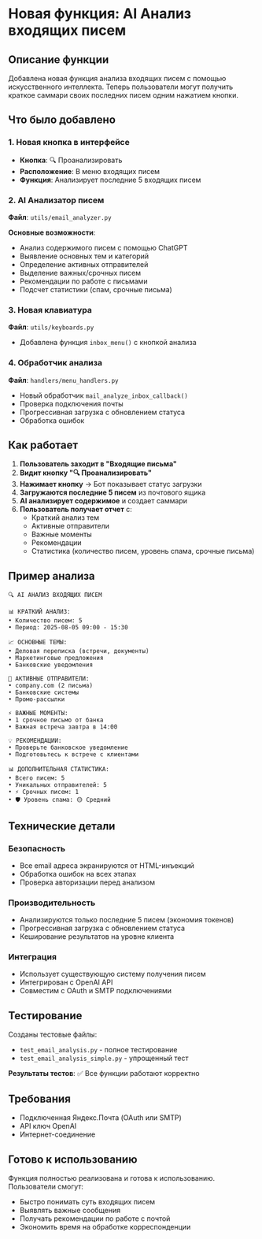 # Новая функция: AI Анализ входящих писем

## Описание функции

Добавлена новая функция анализа входящих писем с помощью искусственного интеллекта. Теперь пользователи могут получить краткое саммари своих последних писем одним нажатием кнопки.

## Что было добавлено

### 1. Новая кнопка в интерфейсе
- **Кнопка**: 🔍 Проанализировать
- **Расположение**: В меню входящих писем
- **Функция**: Анализирует последние 5 входящих писем

### 2. AI Анализатор писем
**Файл**: `utils/email_analyzer.py`

**Основные возможности**:
- Анализ содержимого писем с помощью ChatGPT
- Выявление основных тем и категорий
- Определение активных отправителей
- Выделение важных/срочных писем
- Рекомендации по работе с письмами
- Подсчет статистики (спам, срочные письма)

### 3. Новая клавиатура
**Файл**: `utils/keyboards.py`
- Добавлена функция `inbox_menu()` с кнопкой анализа

### 4. Обработчик анализа
**Файл**: `handlers/menu_handlers.py`
- Новый обработчик `mail_analyze_inbox_callback()`
- Проверка подключения почты
- Прогрессивная загрузка с обновлением статуса
- Обработка ошибок

## Как работает

1. **Пользователь заходит в "Входящие письма"**
2. **Видит кнопку "🔍 Проанализировать"**
3. **Нажимает кнопку** → Бот показывает статус загрузки
4. **Загружаются последние 5 писем** из почтового ящика
5. **AI анализирует содержимое** и создает саммари
6. **Пользователь получает отчет** с:
   - Краткий анализ тем
   - Активные отправители
   - Важные моменты
   - Рекомендации
   - Статистика (количество писем, уровень спама, срочные письма)

## Пример анализа

```
🔍 AI АНАЛИЗ ВХОДЯЩИХ ПИСЕМ

📊 КРАТКИЙ АНАЛИЗ:
• Количество писем: 5
• Период: 2025-08-05 09:00 - 15:30

📈 ОСНОВНЫЕ ТЕМЫ:
• Деловая переписка (встречи, документы)
• Маркетинговые предложения
• Банковские уведомления

👥 АКТИВНЫЕ ОТПРАВИТЕЛИ:
• company.com (2 письма)
• Банковские системы
• Промо-рассылки

⚡ ВАЖНЫЕ МОМЕНТЫ:
• 1 срочное письмо от банка
• Важная встреча завтра в 14:00

💡 РЕКОМЕНДАЦИИ:
• Проверьте банковское уведомление
• Подготовьтесь к встрече с клиентами

📊 ДОПОЛНИТЕЛЬНАЯ СТАТИСТИКА:
• Всего писем: 5
• Уникальных отправителей: 5
• ⚡ Срочных писем: 1
• 🛡️ Уровень спама: 🟡 Средний
```

## Технические детали

### Безопасность
- Все email адреса экранируются от HTML-инъекций
- Обработка ошибок на всех этапах
- Проверка авторизации перед анализом

### Производительность
- Анализируются только последние 5 писем (экономия токенов)
- Прогрессивная загрузка с обновлением статуса
- Кеширование результатов на уровне клиента

### Интеграция
- Использует существующую систему получения писем
- Интегрирован с OpenAI API
- Совместим с OAuth и SMTP подключениями

## Тестирование

Созданы тестовые файлы:
- `test_email_analysis.py` - полное тестирование
- `test_email_analysis_simple.py` - упрощенный тест

**Результаты тестов**: ✅ Все функции работают корректно

## Требования

- Подключенная Яндекс.Почта (OAuth или SMTP)
- API ключ OpenAI
- Интернет-соединение

## Готово к использованию

Функция полностью реализована и готова к использованию. Пользователи смогут:
- Быстро понимать суть входящих писем
- Выявлять важные сообщения
- Получать рекомендации по работе с почтой
- Экономить время на обработке корреспонденции